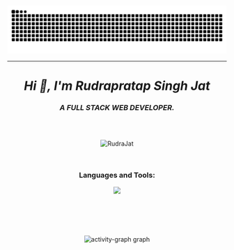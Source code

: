 <!-- Snake Eating Contribution Stat -->

<div>
<img src="https://raw.githubusercontent.com/RudraJat/RudraJat/output/snake.svg" alt="Snake animation" />
</div><hr>
<h1 align="center"><i>Hi 👋, I'm Rudrapratap Singh Jat</i></h1>
<h3 align="center"><i>A FULL STACK WEB DEVELOPER.</i></h3>
<br>
<br>

<!-- Views -->
<p align="center"> <img src="https://komarev.com/ghpvc/?username=RudraJat&label=Profile%20views&color=0e75b6&style=flat" alt="RudraJat" /> </p>
<br>


<h3 align="center">Languages and Tools:</h3>
<p align="center"> 
<img src="https://skillicons.dev/icons?i=aws,java,cloudflare,css,discord,docker,express,fastapi,figma,firebase,flask,git,github,html,ai,js,linux,mongodb,netlify,nextjs,nodejs,postgres,postman,powershell,py,react,regex,mysql,stackoverflow,supabase,svg,tailwind,twitter,ts,v,vercel,vite,instagram,vscode,bootstrap,pycharm,maven,npm,GPT&perline=8&theme=dark" />
</p>
<br>

<!-- CURRENT STREAK <p align="center"> <img align="center" src="https://github-readme-streak-stats.herokuapp.com?user=RudraJat&theme=dracula&hide_border=true" alt="RudraJat" /></p>-->







<!-- contribution Stats -->
<br><br>
<div style="text-align: center;">
        <img src="https://github-readme-activity-graph.vercel.app/graph?username=RudraJat&radius=16&theme=redical&area=true&order=5" height="300" alt="activity-graph graph" />
    </div>
<!--   <img src="https://github-readme-activity-graph.vercel.app/graph?username=GouravSittam&radius=16&theme=redical&area=true&order=5" height="300"  alt="activity-graph graph"  /> -->
